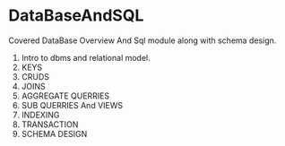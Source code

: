 # DataBaseAndSQL
Covered DataBase Overview And Sql module along with schema design.

1. Intro to dbms and relational model.
2. KEYS
3. CRUDS
4. JOINS
5. AGGREGATE QUERRIES
6. SUB QUERRIES And VIEWS
7. INDEXING
8. TRANSACTION
9. SCHEMA DESIGN

